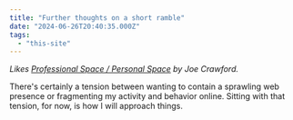 ```yaml
---
title: "Further thoughts on a short ramble"
date: "2024-06-26T20:40:35.000Z"
tags: 
  - "this-site"
---
```


_Likes [Professional Space / Personal Space](https://artlung.com/blog/2024/06/26/professional-space-personal-space/) by Joe Crawford._

There's certainly a tension between wanting to contain a sprawling web presence or fragmenting my activity and behavior online. Sitting with that tension, for now, is how I will approach things.
